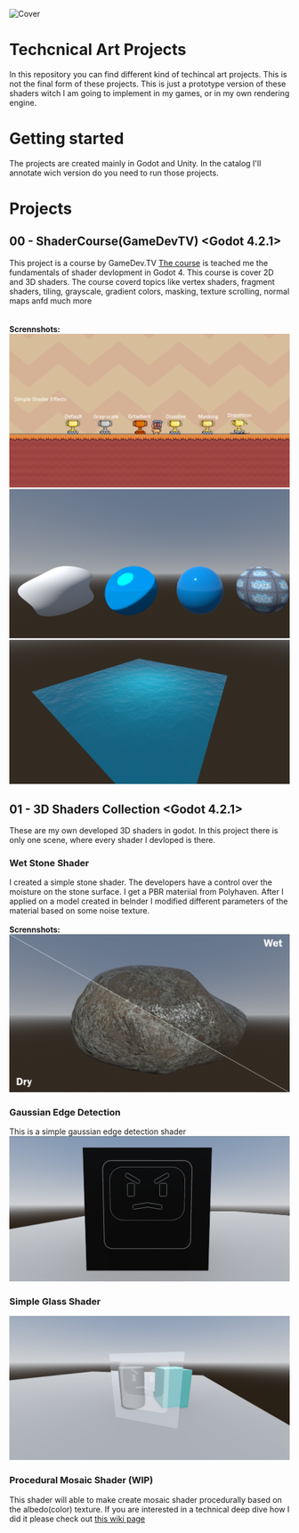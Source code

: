 ![Cover](TechnicalArtProjectsCover.png)

# Techcnical Art Projects
In this repository you can find different kind of techincal art projects. This is not the final form of these projects. This is just a prototype version of these shaders witch I am going to implement in my games, or in my own rendering engine.  

# Getting started
The projects are created mainly in Godot and Unity. In the catalog I'll annotate wich version do you need to run those projects.

# Projects
## 00 - ShaderCourse(GameDevTV) <Godot 4.2.1>
This project is a course by GameDev.TV [The course](https://www.gamedev.tv/courses/godot-shaders) is teached me the fundamentals of shader devlopment in Godot 4. This course is cover 2D and 3D shaders.
The course coverd topics like vertex shaders, fragment shaders, tiling, grayscale, gradient colors, masking, texture scrolling, normal maps anfd much more <br><br><br>
**Scrennshots:**
![Cover](Screenshots/2d_course.png)
![Cover](Screenshots/3d_course_1.png)
![Cover](Screenshots/3d_course_2.png)

## 01 - 3D Shaders Collection <Godot 4.2.1>
These are my own developed 3D shaders in godot. In this project there is only one scene, where every shader I devloped is there.

### Wet Stone Shader
I created a simple stone shader. The developers have a control over the moisture on the stone surface. I get a PBR materiial from Polyhaven. After I applied on a model created in belnder I modified different parameters of the material based on some noise texture. <br><br>
**Scrennshots:**
![Cover](Screenshots/stone_shader_beta.png)

### Gaussian Edge Detection
This is a simple gaussian edge detection shader 
![Cover](Screenshots/gaussian_edge_detection.png)

### Simple Glass Shader
![Cover](Screenshots/glass_shader.png)

### Procedural Mosaic Shader (WIP)
This shader will able to make create mosaic shader procedurally based on the albedo(color) texture. If you are interested in a technical deep dive how I did it please check out [this wiki page](https://github.com/martonban/LittleTechnicalArtProjects/wiki/1-%E2%80%90-Procedural-Mosaic-Material)


